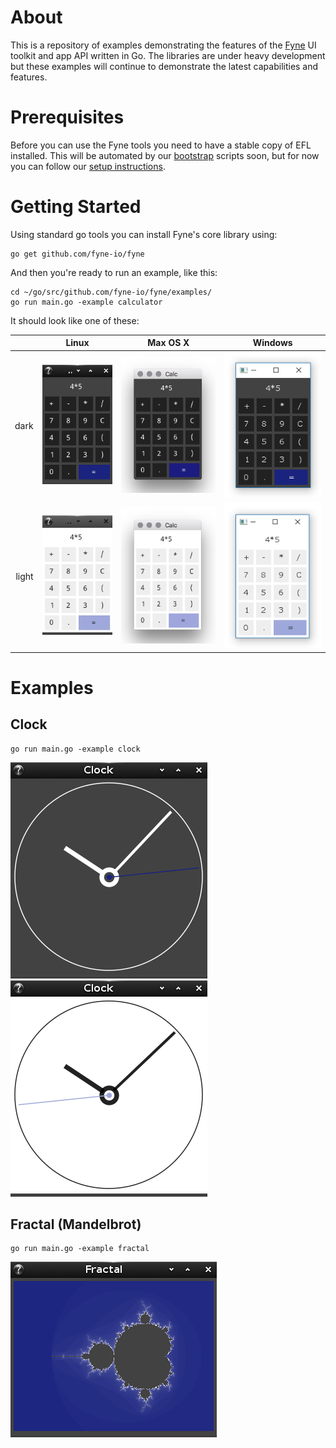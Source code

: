 # About

This is a repository of examples demonstrating the features of the
[Fyne](http://fyne.io) UI toolkit and app API written in Go.
The libraries are under heavy development but these examples will continue
to demonstrate the latest capabilities and features.

# Prerequisites

Before you can use the Fyne tools you need to have a stable copy of EFL installed. This will be automated by our [bootstrap](https://github.com/fyne-io/bootstrap/) scripts soon, but for now you can follow our [setup instructions](https://github.com/fyne-io/bootstrap/blob/master/README.md).

# Getting Started

Using standard go tools you can install Fyne's core library using:

    go get github.com/fyne-io/fyne

And then you're ready to run an example, like this:

    cd ~/go/src/github.com/fyne-io/fyne/examples/
    go run main.go -example calculator

It should look like one of these:

|       | Linux | Max OS X | Windows |
| -----:|:-----:|:--------:|:-------:|
|  dark | ![Calculator on Linux](img/calc-linux-dark.png) | ![Calculator on OS X](img/calc-osx-dark.png) | ![Calculator on Windows](img/calc-windows-dark.png) |
| light | ![Calculator (light) on Linux](img/calc-linux-light.png) | ![Calculator (light) on OS X](img/calc-osx-light.png) | ![Calculator (light) on Windows](img/calc-windows-light.png) |

# Examples

## Clock

    go run main.go -example clock

![Clock dark](img/clock-dark.png)
![Clock light](img/clock-light.png)

## Fractal (Mandelbrot)

    go run main.go -example fractal

![Fractal](img/fractal-dark.png)
